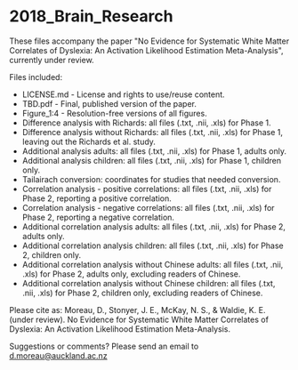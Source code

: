 # 2018_Brain_Research

These files accompany the paper "No Evidence for Systematic White Matter Correlates of Dyslexia: An Activation Likelihood Estimation Meta-Analysis", currently under review.

Files included:
- LICENSE.md - License and rights to use/reuse content.
- TBD.pdf - Final, published version of the paper.
- Figure_1:4 - Resolution-free versions of all figures.
- Difference analysis with Richards: all files (.txt, .nii, .xls) for Phase 1.
- Difference analysis without Richards: all files (.txt, .nii, .xls) for Phase 1, leaving out the Richards et al. study.
- Additional analysis adults: all files (.txt, .nii, .xls) for Phase 1, adults only.
- Additional analysis children: all files (.txt, .nii, .xls) for Phase 1, children only.
- Tailairach conversion: coordinates for studies that needed conversion.
- Correlation analysis - positive correlations: all files (.txt, .nii, .xls) for Phase 2, reporting a positive correlation.
- Correlation analysis - negative correlations: all files (.txt, .nii, .xls) for Phase 2, reporting a negative correlation.
- Additional correlation analysis adults: all files (.txt, .nii, .xls) for Phase 2, adults only.
- Additional correlation analysis children: all files (.txt, .nii, .xls) for Phase 2, children only.
- Additional correlation analysis without Chinese adults: all files (.txt, .nii, .xls) for Phase 2, adults only, excluding readers of Chinese.
- Additional correlation analysis without Chinese children: all files (.txt, .nii, .xls) for Phase 2, children only, excluding readers of Chinese.

Please cite as: Moreau, D., Stonyer, J. E., McKay, N. S., & Waldie, K. E. (under review). No Evidence for Systematic White Matter Correlates of Dyslexia: An Activation Likelihood Estimation Meta-Analysis.

Suggestions or comments? Please send an email to d.moreau@auckland.ac.nz
